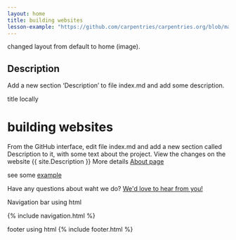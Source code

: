 ```yaml
---
layout: home
title: building websites
lesson-example: "https://github.com/carpentries/carpentries.org/blob/main/images/TheCarpentries-opengraph.png"
---
```


changed layout from default to home (image).
## Description
Add a new section ‘Description’ to file index.md and add some description.

title locally 
# building websites

From the GitHub interface, edit file index.md and add a new section called Description to it, with some text about the project.
View the changes on the website {{ site.Description }}
More details [About page](about)

see some [example]({{page.lesson-example}})

Have any questions about waht we do? [We'd love to hear from you!](mailto:{{site.Email}})

Navigation bar using html

{% include navigation.html %}

footer using html
{% include footer.html %}


